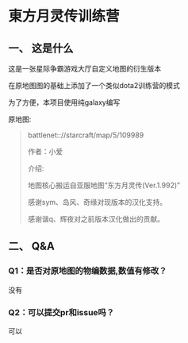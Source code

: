# 東方月灵传训练营

## 一、 这是什么
这是一张星际争霸游戏大厅自定义地图的衍生版本

在原地图图的基础上添加了一个类似dota2训练营的模式

为了方便，本项目使用纯galaxy编写

原地图:
> battlenet:://starcraft/map/5/109989
> 
> 作者：小爱
> 
> 介绍:
>
> 地图核心搬运自亚服地图“东方月灵传(Ver.1.992)”
>
> 感谢sym、岛风、奇缘对现版本的汉化支持。
>
> 感谢谐q、辉夜对之前版本汉化做出的贡献。
## 二、 Q&A
### Q1：是否对原地图的物编数据,数值有修改？
没有
### Q2：可以提交pr和issue吗？
可以